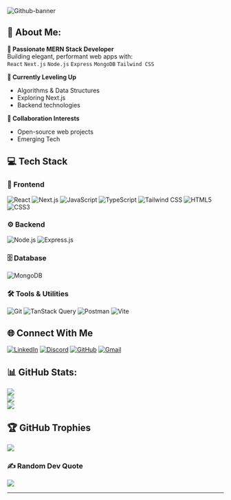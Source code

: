 <img src="https://i.ibb.co.com/cKxSgNWD/Github-banner.png" alt="Github-banner" border="0">

## 💫 About Me: 

**🌱 Passionate MERN Stack Developer**  
Building elegant, performant web apps with:  
`React` `Next.js` `Node.js` `Express` `MongoDB` `Tailwind CSS`  

**🔭 Currently Leveling Up**  
- Algorithms & Data Structures
- Exploring Next.js
- Backend technologies 

**👯 Collaboration Interests**  
- Open-source web projects  
- Emerging Tech


## 💻 Tech Stack

### 🎨 Frontend
![React](https://img.shields.io/badge/react-%2320232a.svg?style=for-the-badge&logo=react&logoColor=%2361DAFB)
![Next.js](https://img.shields.io/badge/Next.js-000000?style=for-the-badge&logo=nextdotjs&logoColor=white)
![JavaScript](https://img.shields.io/badge/javascript-%23323330.svg?style=for-the-badge&logo=javascript&logoColor=%23F7DF1E)
![TypeScript](https://img.shields.io/badge/typescript-%23007ACC.svg?style=for-the-badge&logo=typescript&logoColor=white)
![Tailwind CSS](https://img.shields.io/badge/tailwindcss-%2338B2AC.svg?style=for-the-badge&logo=tailwind-css&logoColor=white)
![HTML5](https://img.shields.io/badge/html5-%23E34F26.svg?style=for-the-badge&logo=html5&logoColor=white)
![CSS3](https://img.shields.io/badge/css3-%231572B6.svg?style=for-the-badge&logo=css3&logoColor=white)

### ⚙️ Backend
![Node.js](https://img.shields.io/badge/node.js-6DA55F?style=for-the-badge&logo=node.js&logoColor=white)
![Express.js](https://img.shields.io/badge/express.js-%23404d59.svg?style=for-the-badge&logo=express&logoColor=%2361DAFB)

### 🗄️ Database
![MongoDB](https://img.shields.io/badge/MongoDB-%234ea94b.svg?style=for-the-badge&logo=mongodb&logoColor=white)

### 🛠️ Tools & Utilities
![Git](https://img.shields.io/badge/git-%23F05033.svg?style=for-the-badge&logo=git&logoColor=white)
![TanStack Query](https://img.shields.io/badge/TanStack_Query-FF4154?style=for-the-badge&logo=reactquery&logoColor=white)
![Postman](https://img.shields.io/badge/Postman-FF6C37?style=for-the-badge&logo=postman&logoColor=white)
![Vite](https://img.shields.io/badge/vite-%23646CFF.svg?style=for-the-badge&logo=vite&logoColor=white)


## 🌐 Connect With Me

[![LinkedIn](https://img.shields.io/badge/LinkedIn-0077B5?style=for-the-badge&logo=linkedin&logoColor=white)](https://linkedin.com/in/a-k-m-jahid-al-hasan-68145a1b1)
[![Discord](https://img.shields.io/badge/Discord-5865F2?style=for-the-badge&logo=discord&logoColor=white)](https://discord.gg/jahid2879)
[![GitHub](https://img.shields.io/badge/GitHub-181717?style=for-the-badge&logo=github&logoColor=white)](https://github.com/Jahid-Al-Hasan/)
[![Gmail](https://img.shields.io/badge/Gmail-D14836?style=for-the-badge&logo=gmail&logoColor=white)](mailto:hzahid905@gmail.com)

## 📊 GitHub Stats:
![](https://github-readme-stats.vercel.app/api?username=Jahid-Al-Hasan&theme=dark&hide_border=false&include_all_commits=false&count_private=false)<br/>
![](https://github-readme-streak-stats.herokuapp.com/?user=Jahid-Al-Hasan&theme=dark&hide_border=false)<br/>
![](https://github-readme-stats.vercel.app/api/top-langs/?username=Jahid-Al-Hasan&theme=dark&hide_border=false&include_all_commits=false&count_private=false&layout=compact)

## 🏆 GitHub Trophies
![](https://github-profile-trophy.vercel.app/?username=Jahid-Al-Hasan&theme=radical&no-frame=false&no-bg=true&margin-w=4)

### ✍️ Random Dev Quote
![](https://quotes-github-readme.vercel.app/api?type=horizontal&theme=radical)


---
